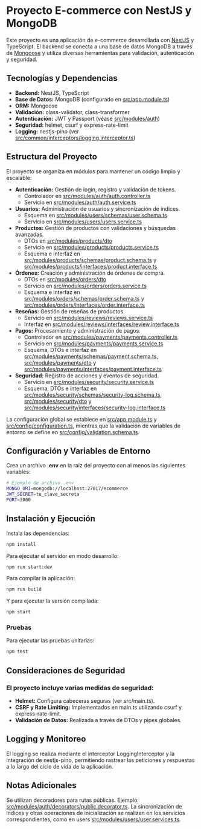 # Proyecto E-commerce con NestJS y MongoDB

Este proyecto es una aplicación de e-commerce desarrollada con [NestJS](https://nestjs.com/) y TypeScript. El backend se conecta a una base de datos MongoDB a través de [Mongoose](https://mongoosejs.com/) y utiliza diversas herramientas para validación, autenticación y seguridad.

## Tecnologías y Dependencias

- **Backend:** NestJS, TypeScript
- **Base de Datos:** MongoDB (configurado en [src/app.module.ts](src/app.module.ts))
- **ORM:** Mongoose
- **Validación:** class-validator, class-transformer
- **Autenticación:** JWT y Passport (véase [src/modules/auth](src/modules/auth))
- **Seguridad:** helmet, csurf y express-rate-limit
- **Logging:** nestjs-pino (ver [src/common/interceptors/logging.interceptor.ts](src/common/interceptors/logging.interceptor.ts))

## Estructura del Proyecto

El proyecto se organiza en módulos para mantener un código limpio y escalable:

- **Autenticación:** Gestión de login, registro y validación de tokens.
  - Controlador en [src/modules/auth/auth.controller.ts](src/modules/auth/auth.controller.ts)
  - Servicio en [src/modules/auth/auth.service.ts](src/modules/auth/auth.service.ts)
- **Usuarios:** Administración de usuarios y sincronización de índices.
  - Esquema en [src/modules/users/schemas/user.schema.ts](src/modules/users/schemas/user.schema.ts)
  - Servicio en [src/modules/users/users.service.ts](src/modules/users/users.service.ts)
- **Productos:** Gestión de productos con validaciones y búsquedas avanzadas.
  - DTOs en [src/modules/products/dto](src/modules/products/dto/)
  - Servicio en [src/modules/products/products.service.ts](src/modules/products/products.service.ts)
  - Esquema e interfaz en [src/modules/products/schemas/product.schema.ts](src/modules/products/schemas/product.schema.ts) y [src/modules/products/interfaces/product.interface.ts](src/modules/products/interfaces/product.interface.ts)
- **Órdenes:** Creación y administración de órdenes de compra.
  - DTOs en [src/modules/orders/dto](src/modules/orders/dto/)
  - Servicio en [src/modules/orders/orders.service.ts](src/modules/orders/orders.service.ts)
  - Esquema e interfaz en [src/modules/orders/schemas/order.schema.ts](src/modules/orders/schemas/order.schema.ts) y [src/modules/orders/interfaces/order.interface.ts](src/modules/orders/interfaces/order.interface.ts)
- **Reseñas:** Gestión de reseñas de productos.
  - Servicio en [src/modules/reviews/reviews.service.ts](src/modules/reviews/reviews.service.ts)
  - Interfaz en [src/modules/reviews/interfaces/review.interface.ts](src/modules/reviews/interfaces/review.interface.ts)
- **Pagos:** Procesamiento y administración de pagos.
  - Controlador en [src/modules/payments/payments.controller.ts](src/modules/payments/payments.controller.ts)
  - Servicio en [src/modules/payments/payments.service.ts](src/modules/payments/payments.service.ts)
  - Esquema, DTOs e interfaz en [src/modules/payments/schemas/payment.schema.ts](src/modules/payments/schemas/payment.schema.ts), [src/modules/payments/dto](src/modules/payments/dto/) y [src/modules/payments/interfaces/payment.interface.ts](src/modules/payments/interfaces/payment.interface.ts)
- **Seguridad:** Registro de acciones y eventos de seguridad.
  - Servicio en [src/modules/security/security.service.ts](src/modules/security/security.service.ts)
  - Esquema, DTOs e interfaz en [src/modules/security/schemas/security-log.schema.ts](src/modules/security/schemas/security-log.schema.ts), [src/modules/security/dto](src/modules/security/dto/) y [src/modules/security/interfaces/security-log.interface.ts](src/modules/security/interfaces/security-log.interface.ts)

La configuración global se establece en [src/app.module.ts](src/app.module.ts) y [src/config/configuration.ts](src/config/configuration.ts), mientras que la validación de variables de entorno se define en [src/config/validation.schema.ts](src/config/validation.schema.ts).

## Configuración y Variables de Entorno

Crea un archivo **.env** en la raíz del proyecto con al menos las siguientes variables:

```sh
# Ejemplo de archivo .env
MONGO_URI=mongodb://localhost:27017/ecommerce
JWT_SECRET=tu_clave_secreta
PORT=3000
```

## Instalación y Ejecución

Instala las dependencias:

```sh
npm install
```

Para ejecutar el servidor en modo desarrollo:

```sh
npm run start:dev
```

Para compilar la aplicación:

```sh
npm run build
```

Y para ejecutar la versión compilada:

```sh
npm start
```

### Pruebas

Para ejecutar las pruebas unitarias:

```sh
npm test
```

## Consideraciones de Seguridad

### El proyecto incluye varias medidas de seguridad:

- **Helmet:** Configura cabeceras seguras (ver src/main.ts).
- **CSRF y Rate Limiting:** Implementados en main.ts utilizando csurf y express-rate-limit.
- **Validación de Datos:** Realizada a través de DTOs y pipes globales.

## Logging y Monitoreo

El logging se realiza mediante el interceptor LoggingInterceptor y la integración de nestjs-pino, permitiendo rastrear las peticiones y respuestas a lo largo del ciclo de vida de la aplicación.

## Notas Adicionales

Se utilizan decoradores para rutas públicas. Ejemplo: [src/modules/auth/decorators/public.decorator.ts](/src/modules/auth/decorators/public.decorator.ts).
La sincronización de índices y otras operaciones de inicialización se realizan en los servicios correspondientes, como en users [src/modules/users/user.services.ts](src/modules/users/users.service.ts).
